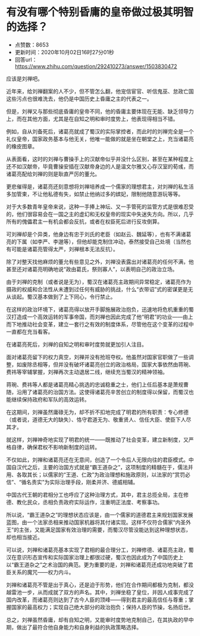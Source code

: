 # 有没有哪个特别昏庸的皇帝做过极其明智的选择？
- 点赞数：8653
- 更新时间：2020年10月02日16时27分01秒
- 回答url：https://www.zhihu.com/question/292410273/answer/1503830472
<body>
 <p data-pid="7kJc-cpR">应该是刘禅吧。</p>
 <p data-pid="Eq1vQAZ0">近年来，给刘禅翻案的人不少，但不管怎么翻，他宠信宦官、听信鬼巫、怠政亡国这些污点也很难洗去，他仍是中国历史上昏庸之主的代表之一。</p>
 <p data-pid="eYrIB5Gm">但是，刘禅又与那些彻底昏庸的皇帝不同，他的昏庸主要体现在无能、缺乏领导力上，而在其他方面，尤其是在自知之明和审时度势上，他表现得相当不错。</p>
 <p data-pid="bTZNionH">例如，自从刘备死后，诸葛亮就成了蜀汉的实际掌控者，而此时的刘禅完全是一个礼仪皇帝，国家政务基本与他无关，他唯一能做的就是坐在朝堂之上，充当诸葛亮的橡皮图章。</p>
 <p data-pid="Q5NzVcRD">从表面看，这时的刘禅与曹操手上的汉献帝似乎并没什么区别，甚至在某种程度上还不如汉献帝，毕竟曹操安插在汉献帝身边的人是温文尔雅又心存汉室的荀彧，而诸葛亮配给刘禅的则是耿直严厉的董允。</p>
 <p data-pid="6M4roU1T">更悲催得是，诸葛亮还刻意想将刘禅培养成一个儒家的理想君主，对刘禅的私生活多加管束，不让他私德有失，如禁止他纳过多的嫔妃，限制他随意游玩等等。</p>
 <p data-pid="XHXvePZM">对于大多数青年皇帝来说，这种一手捧上神坛、又一手管死的监管方式是很难忍受的，他们很容易会在一国之主的虚幻和无权皇帝的现实中失迷失方向。所以，几乎所有的傀儡君主一有机会都会反抗，或者在权臣死后进行反攻倒算。</p>
 <p data-pid="Gek4D-8u">可刘禅却是个异类，他身边有忠于刘氏的老臣（如赵云、魏延等），也有不满诸葛亮的下属（如李严、李邈等），但他却能克制住冲动，泰然接受自己处境（当然也有可能是诸葛亮管得太严，刘禅根本无法反抗）。</p>
 <p data-pid="qdKQ0KMt">除了对整天找他麻烦的董允有些意见之外，刘禅没表露出对诸葛亮的任何不满，他甚至还对诸葛亮明确地说“政由葛氏，祭则寡人”，以表明自己的政治立场。</p>
 <p data-pid="ZLviwjl8">由于刘禅的克制（或者说是无为），蜀汉在诸葛亮主政期间异常稳定，诸葛亮作为摄政的权威和合法性从未遭到过任何有威胁的挑战，什么“衣带诏”式的密谋更是无从谈起。蜀汉基本做到了上下同心，令行禁止。</p>
 <p data-pid="wBA6FMZY">在这样的政治环境下，诸葛亮得以放开手脚施展政治抱负，迅速地将危机重重的蜀汉打造成一个高效运转的军事帝国，而刘禅也因此完成了他“明君”的功业——由上而下地推动社会变革，建立一套行之有效的制度体系，尽管他在这个变革的过程中一直都在充当看客。</p>
 <p data-pid="zUlK-RWF">在诸葛亮死后，刘禅的自知之明和审时度势就更加引人注目。</p>
 <p data-pid="TYrqWlmL">面对诸葛亮留下的权力真空，刘禅并没有抢班夺权。他虽然对国家官职做了一些调整，如废除丞相等，但并没有破坏诸葛亮创立的政治格局，国家大事依然由蒋琬、费祎等宰辅掌握，刘禅再次主动退居二线，继续充当蜀汉的精神领袖。</p>
 <p data-pid="yZrcbmrp">蒋琬、费祎等人都是诸葛亮精心挑选的忠诚稳重之士，他们上任后基本是萧规曹随，沿用了诸葛亮的治国方法。这使得诸葛亮辛苦创立的制度得以保留，而蜀汉也能继续保持政府和军队的高效运转。</p>
 <p data-pid="9DI0CUqE">在这期间，刘禅虽然庸碌无为，却不折不扣地完成了明君的所有职责：专心修德（或者说，道德无大的缺失）、恪守君道无为、敬重贤人、信任大臣、使臣下人尽其才。</p>
 <p data-pid="NA2z_1rn">就这样，刘禅神奇地实现了明君的统一——既推动了社会变革，建立新制度，又严格自律，确保君权不影响新制度的运转。</p>
 <p data-pid="N63vWOx3">不仅如此，刘禅和诸葛亮还在无意间，创造了一个令后人无限向往的君臣模式。中国自汉代之后，主要的治国方式就是“霸王道杂之”，这项制度的精髓在于，儒法并用、各取其长；以儒家的“王道、仁政”为政治理想和施政原则，以法家的“赏罚必信”、“循名责实”为实际治理手段，刚柔并济、德威相辅。</p>
 <p data-pid="nephcSxz">中国古代王朝的君相分工也呼应了这种治理方式，其中，君主总揽全局，主在修德、教化民众，丞相负责政府实际运作，注重明正法度、考察事功。</p>
 <p data-pid="qeHS1pLq">所以说，“霸王道杂之”的理想状态应该是，由一个儒家的道德君主来规划国家发展蓝图，由一个法家丞相来推动国家机器将其付诸实现。这样不仅符合儒家“内圣外王”的主张，又能满足国家有效治理的需要，而蜀汉尽管没能达到这种理想状态，却也相当接近。</p>
 <p data-pid="V2RgWSw4">可以说，刘禅和诸葛亮基本实现了君相的最合理分工，刘禅修德、诸葛亮主政，蜀汉在意识形态宣传和实际国家治理上都很过硬，蜀汉也因此成为了中国历史上以“霸王道杂之”之术治国的典范。更为重要的是，刘禅和诸葛亮还成功地突破了君臣关系的魔咒——权力内斗。</p>
 <p data-pid="HxNrc3oS">刘禅和诸葛亮不管是出于真心，还是迫于形势，他们在合作期间都极为克制，都没越雷池一步，从而成就了双方的声名。其中，刘禅坐稳了皇位，并因人成事完成了国内改革，而诸葛亮则达到了古今人臣的顶峰——得到君主的最高信任与尊重；掌握国家的最高权力；实现自己绝大部分的政治抱负；保持人臣的节操，名扬后世。</p>
 <p data-pid="BVvJXBIl">总之，刘禅虽然昏庸，却有自知之明，又能审时度势地克制自己，在其执政的早中期，做出了最符合他自身能力和自身利益的执政策略选择。</p>
 <p></p>
</body>